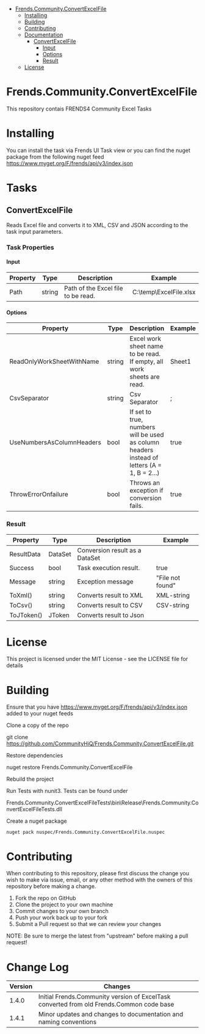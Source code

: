 ﻿- [Frends.Community.ConvertExcelFile](#Frends.Community.ConvertExcelFile)
   - [Installing](#installing)
   - [Building](#building)
   - [Contributing](#contributing)
   - [Documentation](#documentation)
      - [ConvertExcelFile](#convertExcelFile)
		 - [Input](#input)
		 - [Options](#options)
		 - [Result](#result)
   - [License](#license)
       
# Frends.Community.ConvertExcelFile
This repository contais FRENDS4 Community Excel Tasks

# Installing
You can install the task via Frends UI Task view or you can find the nuget package from the following nuget feed
https://www.myget.org/F/frends/api/v3/index.json

Tasks
=====

## ConvertExcelFile

Reads Excel file and converts it to XML, CSV and JSON according to the task input parameters.

### Task Properties

#### Input
| Property  | Type  | Description |Example|
|-----------|-------|-------------|-------|
| Path  | string | Path of the Excel file to be read. | C:\temp\ExcelFile.xlsx|

#### Options
| Property  | Type  | Description |Example|
|-----------|-------|-------------|-------|
| ReadOnlyWorkSheetWithName  | string | Excel work sheet name to be read. If empty, all work sheets are read. |Sheet1| 
| CsvSeparator| string | Csv Separator | ; |
| UseNumbersAsColumnHeaders| bool | If set to true, numbers will be used as column headers instead of letters (A = 1, B = 2...) | true |
| ThrowErrorOnfailure| bool | Throws an exception if conversion fails. |  true |

### Result
| Property  | Type  | Description |Example|
|-----------|-------|-------------|-------|
| ResultData | DataSet  | Conversion result as a DataSet| |
| Success | bool | Task execution result. | true |
| Message | string | Exception message | "File not found"|
| ToXml() | string| Converts result to XML| XML-string|
| ToCsv() | string | Converts result to CSV| CSV-string |
| ToJToken() | JToken |  Converts result to Json||

# License
This project is licensed under the MIT License - see the LICENSE file for details

# Building
Ensure that you have https://www.myget.org/F/frends/api/v3/index.json added to your nuget feeds

Clone a copy of the repo

git clone https://github.com/CommunityHiQ/Frends.Community.ConvertExcelFile.git

Restore dependencies

nuget restore Frends.Community.ConvertExcelFile

Rebuild the project

Run Tests with nunit3. Tests can be found under

Frends.Community.ConvertExcelFileTests\bin\Release\Frends.Community.ConvertExcelFileTests.dll

Create a nuget package

`nuget pack nuspec/Frends.Community.ConvertExcelFile.nuspec`

# Contributing
When contributing to this repository, please first discuss the change you wish to make via issue, email, or any other method with the owners of this repository before making a change.

1. Fork the repo on GitHub
2. Clone the project to your own machine
3. Commit changes to your own branch
4. Push your work back up to your fork
5. Submit a Pull request so that we can review your changes

NOTE: Be sure to merge the latest from "upstream" before making a pull request!

# Change Log

| Version             | Changes                 |
| ---------------------| ---------------------|
| 1.4.0 | Initial Frends.Community version of ExcelTask converted from old Frends.Common code base |
| 1.4.1 | Minor updates and changes to documentation and naming conventions |